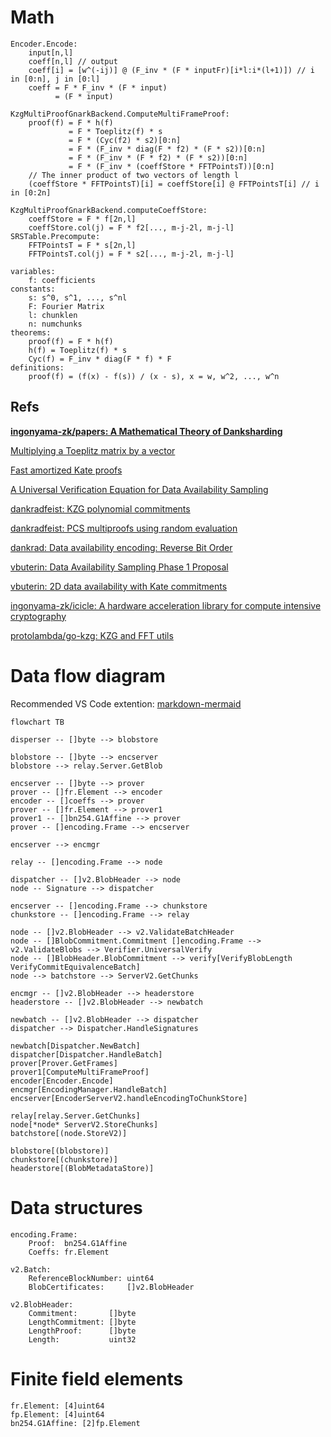 # Math
```
Encoder.Encode:
    input[n,l]
    coeff[n,l] // output
    coeff[i] = [w^(-ij)] @ (F_inv * (F * inputFr)[i*l:i*(l+1)]) // i in [0:n], j in [0:l]
    coeff = F * F_inv * (F * input)
          = (F * input)

KzgMultiProofGnarkBackend.ComputeMultiFrameProof:
    proof(f) = F * h(f)
             = F * Toeplitz(f) * s
             = F * (Cyc(f2) * s2)[0:n]
             = F * (F_inv * diag(F * f2) * (F * s2))[0:n]
             = F * (F_inv * (F * f2) * (F * s2))[0:n]
             = F * (F_inv * (coeffStore * FFTPointsT))[0:n]
    // The inner product of two vectors of length l
    (coeffStore * FFTPointsT)[i] = coeffStore[i] @ FFTPointsT[i] // i in [0:2n] 

KzgMultiProofGnarkBackend.computeCoeffStore:
    coeffStore = F * f[2n,l]
    coeffStore.col(j) = F * f2[..., m-j-2l, m-j-l]
SRSTable.Precompute:
    FFTPointsT = F * s[2n,l]
    FFTPointsT.col(j) = F * s2[..., m-j-2l, m-j-l]

variables:
    f: coefficients
constants:
    s: s^0, s^1, ..., s^nl
    F: Fourier Matrix
    l: chunklen
    n: numchunks
theorems:
    proof(f) = F * h(f)
    h(f) = Toeplitz(f) * s
    Cyc(f) = F_inv * diag(F * f) * F
definitions:
    proof(f) = (f(x) - f(s)) / (x - s), x = w, w^2, ..., w^n
```

## Refs 

[**ingonyama-zk/papers: A Mathematical Theory of Danksharding**](https://github.com/ingonyama-zk/papers/blob/main/danksharding_math.pdf)

[Multiplying a Toeplitz matrix by a vector](https://alinush.github.io/2020/03/19/multiplying-a-vector-by-a-toeplitz-matrix.html)

[Fast amortized Kate proofs](https://github.com/khovratovich/Kate/blob/master/Kate_amortized.pdf)

[A Universal Verification Equation for Data Availability Sampling](https://ethresear.ch/t/a-universal-verification-equation-for-data-availability-sampling/13240)

[dankradfeist: KZG polynomial commitments](https://dankradfeist.de/ethereum/2020/06/16/kate-polynomial-commitments.html)

[dankradfeist: PCS multiproofs using random evaluation](https://dankradfeist.de/ethereum/2021/06/18/pcs-multiproofs.html)

[dankrad: Data availability encoding: Reverse Bit Order](https://notes.ethereum.org/@dankrad/danksharding_encoding)

[vbuterin: Data Availability Sampling Phase 1 Proposal](https://hackmd.io/@vbuterin/das)

[vbuterin: 2D data availability with Kate commitments](https://ethresear.ch/t/2d-data-availability-with-kate-commitments/8081)

[ingonyama-zk/icicle: A hardware acceleration library for compute intensive cryptography](https://github.com/ingonyama-zk/icicle)

[protolambda/go-kzg: KZG and FFT utils](https://github.com/protolambda/go-kzg)

# Data flow diagram

Recommended VS Code extention: [markdown-mermaid](https://marketplace.visualstudio.com/items?itemName=bierner.markdown-mermaid)

```mermaid
flowchart TB

disperser -- []byte --> blobstore

blobstore -- []byte --> encserver
blobstore --> relay.Server.GetBlob

encserver -- []byte --> prover
prover -- []fr.Element --> encoder
encoder -- []coeffs --> prover
prover -- []fr.Element --> prover1
prover1 -- []bn254.G1Affine --> prover
prover -- []encoding.Frame --> encserver

encserver --> encmgr

relay -- []encoding.Frame --> node

dispatcher -- []v2.BlobHeader --> node
node -- Signature --> dispatcher

encserver -- []encoding.Frame --> chunkstore
chunkstore -- []encoding.Frame --> relay

node -- []v2.BlobHeader --> v2.ValidateBatchHeader 
node -- []BlobCommitment.Commitment []encoding.Frame --> v2.ValidateBlobs --> Verifier.UniversalVerify
node -- []BlobHeader.BlobCommitment --> verify[VerifyBlobLength VerifyCommitEquivalenceBatch]
node --> batchstore --> ServerV2.GetChunks

encmgr -- []v2.BlobHeader --> headerstore
headerstore -- []v2.BlobHeader --> newbatch

newbatch -- []v2.BlobHeader --> dispatcher
dispatcher --> Dispatcher.HandleSignatures

newbatch[Dispatcher.NewBatch]
dispatcher[Dispatcher.HandleBatch]
prover[Prover.GetFrames]
prover1[ComputeMultiFrameProof]
encoder[Encoder.Encode]
encmgr[EncodingManager.HandleBatch]
encserver[EncoderServerV2.handleEncodingToChunkStore]

relay[relay.Server.GetChunks]
node[*node* ServerV2.StoreChunks]
batchstore[(node.StoreV2)]

blobstore[(blobstore)]
chunkstore[(chunkstore)]
headerstore[(BlobMetadataStore)]
```

# Data structures
```
encoding.Frame: 
    Proof:  bn254.G1Affine
    Coeffs: fr.Element

v2.Batch:
    ReferenceBlockNumber: uint64
    BlobCertificates:     []v2.BlobHeader

v2.BlobHeader:
    Commitment:       []byte
    LengthCommitment: []byte
    LengthProof:      []byte
    Length:           uint32
```

# Finite field elements
```
fr.Element: [4]uint64
fp.Element: [4]uint64
bn254.G1Affine: [2]fp.Element
```
